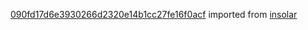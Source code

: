 [090fd17d6e3930266d2320e14b1cc27fe16f0acf](https://github.com/insolar/insolar/commit/090fd17d6e3930266d2320e14b1cc27fe16f0acf) imported from [insolar](https://github.com/insolar/insolar)
